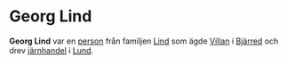 # Georg Lind

**Georg Lind** var en [person](person) från familjen [Lind](Lind) som ägde [Villan](Villan) i [Bjärred](Bjärred) och drev [järnhandel](järnhandel) i [Lund](Lund).

